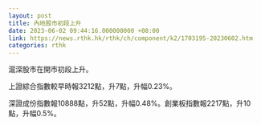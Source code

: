 ```yaml
---
layout: post
title: 內地股市初段上升
date: 2023-06-02 09:44:16.000000000 +08:00
link: https://news.rthk.hk/rthk/ch/component/k2/1703195-20230602.htm
categories: rthk
---
```


滬深股市在開市初段上升。

上證綜合指數較早時報3212點，升7點，升幅0.23%。

深證成份指數報10888點，升52點，升幅0.48%。創業板指數報2217點，升10點，升幅0.5%。
